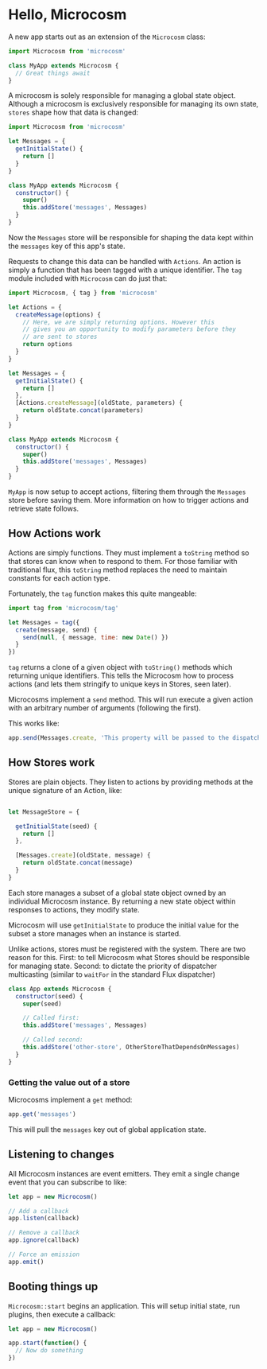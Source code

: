 # Hello, Microcosm

A new app starts out as an extension of the `Microcosm` class:

```javascript
import Microcosm from 'microcosm'

class MyApp extends Microcosm {
  // Great things await
}
```

A microcosm is solely responsible for managing a global state
object. Although a microcosm is exclusively responsible for managing
its own state, `stores` shape how that data is changed:

```javascript
import Microcosm from 'microcosm'

let Messages = {
  getInitialState() {
    return []
  }
}

class MyApp extends Microcosm {
  constructor() {
    super()
    this.addStore('messages', Messages)
  }
}
```

Now the `Messages` store will be responsible for shaping the data kept
within the `messages` key of this app's state.

Requests to change this data can be handled with `Actions`. An action
is simply a function that has been tagged with a unique
identifier. The `tag` module included with `Microcosm` can do just
that:

```javascript
import Microcosm, { tag } from 'microcosm'

let Actions = {
  createMessage(options) {
    // Here, we are simply returning options. However this
    // gives you an opportunity to modify parameters before they
    // are sent to stores
    return options
  }
}

let Messages = {
  getInitialState() {
    return []
  },
  [Actions.createMessage](oldState, parameters) {
    return oldState.concat(parameters)
  }
}

class MyApp extends Microcosm {
  constructor() {
    super()
    this.addStore('messages', Messages)
  }
}
```

`MyApp` is now setup to accept actions, filtering them through the
`Messages` store before saving them. More information on how to
trigger actions and retrieve state follows.

## How Actions work

Actions are simply functions. They must implement a `toString` method
so that stores can know when to respond to them. For those familiar
with traditional flux, this `toString` method replaces the need to
maintain constants for each action type.

Fortunately, the `tag` function makes this quite mangeable:

```javascript
import tag from 'microcosm/tag'

let Messages = tag({
  create(message, send) {
    send(null, { message, time: new Date() })
  }
})
```

`tag` returns a clone of a given object with `toString()` methods which
returning unique identifiers. This tells the Microcosm how to process
actions (and lets them stringify to unique keys in Stores, seen
later).

Microcosms implement a `send` method. This will run execute a given
action with an arbitrary number of arguments (following the first).

This works like:

```javascript
app.send(Messages.create, 'This property will be passed to the dispatcher')
```



## How Stores work

Stores are plain objects. They listen to actions by providing methods
at the unique signature of an Action, like:

```javascript

let MessageStore = {

  getInitialState(seed) {
    return []
  },

  [Messages.create](oldState, message) {
    return oldState.concat(message)
  }
}
```

Each store manages a subset of a global state object owned by an
individual Microcosm instance. By returning a new state object within
responses to actions, they modify state.

Microcosm will use `getInitialState` to produce the initial value for
the subset a store manages when an instance is started.

Unlike actions, stores must be registered with the system. There are
two reason for this. First: to tell Microcosm what Stores should be
responsible for managing state. Second: to dictate the priority of
dispatcher multicasting (similar to `waitFor` in the standard Flux
dispatcher)

```javascript
class App extends Microcosm {
  constructor(seed) {
    super(seed)

    // Called first:
    this.addStore('messages', Messages)

    // Called second:
    this.addStore('other-store', OtherStoreThatDependsOnMessages)
  }
}
```

### Getting the value out of a store

Microcosms implement a `get` method:

```javascript
app.get('messages')
```

This will pull the `messages` key out of global application state.

## Listening to changes

All Microcosm instances are event emitters. They emit a single change
event that you can subscribe to like:

```javascript
let app = new Microcosm()

// Add a callback
app.listen(callback)

// Remove a callback
app.ignore(callback)

// Force an emission
app.emit()
```

## Booting things up

`Microcosm::start` begins an application. This will setup initial
state, run plugins, then execute a callback:

```javascript
let app = new Microcosm()

app.start(function() {
  // Now do something
})
```
